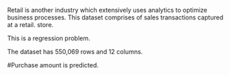 Retail is another industry which extensively uses analytics to optimize business processes. This dataset comprises of sales transactions captured at a retail. store. 

This is a regression problem.

The dataset has 550,069 rows and 12 columns.

#Purchase amount is predicted.